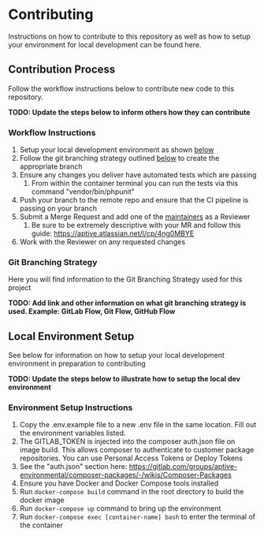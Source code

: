 # Contributing

Instructions on how to contribute to this repository as well as how to setup your environment for local development can be found here.

## Contribution Process

Follow the workflow instructions below to contribute new code to this repository.

**TODO: Update the steps below to inform others how they can contribute**

### Workflow Instructions

1. Setup your local development environment as shown [below](#local-environment-setup)
2. Follow the git branching strategy outlined [below](#git-branching-strategy) to create the appropriate branch
3. Ensure any changes you deliver have automated tests which are passing
   1. From within the container terminal you can run the tests via this command "vendor/bin/phpunit"
4. Push your branch to the remote repo and ensure that the CI pipeline is passing on your branch
5. Submit a Merge Request and add one of the [maintainers](/MAINTAINERS.md) as a Reviewer 
   1. Be sure to be extremely descriptive with your MR and follow this guide: https://aptive.atlassian.net/l/cp/4ng0MBYE
6. Work with the Reviewer on any requested changes

### Git Branching Strategy

Here you will find information to the Git Branching Strategy used for this project

**TODO: Add link and other information on what git branching strategy is used. Example: GitLab Flow, Git Flow, GitHub Flow**

## Local Environment Setup

See below for information on how to setup your local development environment in preparation to contributing

**TODO: Update the steps below to illustrate how to setup the local dev environment**

### Environment Setup Instructions

1. Copy the .env.example file to a new .env file in the same location. Fill out the environment variables listed.
  1. The GITLAB_TOKEN is injected into the composer auth.json file on image build. This allows composer to authenticate to customer package repositories. You can use Personal Access Tokens or Deploy Tokens
  2. See the "auth.json" section here: https://gitlab.com/groups/aptive-environmental/composer-packages/-/wikis/Composer-Packages
2. Ensure you have Docker and Docker Compose tools installed
3. Run `docker-compose build` command in the root directory to build the docker image
4. Run `docker-compose up` command to bring up the environment
5. Run `docker-compose exec [container-name] bash` to enter the terminal of the container

